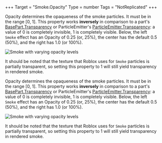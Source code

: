 +++
Target = "Smoke.Opacity"
Type = number
Tags = "NotReplicated"
+++

Opacity determines the opaqueness of the smoke particles. It must be in the range [0, 1]. This property works **inversely** in comparison to a part's [BasePart.Transparency](https://developer.roblox.com/api-reference/property/BasePart/Transparency) or ParticleEmitter's [ParticleEmitter.Transparency](https://developer.roblox.com/api-reference/property/ParticleEmitter/Transparency): a value of 0 is completely invisible, 1 is completely visible. Below, the left `Smoke` effect has an Opacity of 0.25 (or, 25%), the center has the default 0.5 (50%), and the right has 1.0 (or 100%).![Smoke with varying opacity levels][1]It should be noted that the texture that Roblox uses for `Smoke` particles is partially transparent, so setting this property to 1 will still yield transparency in rendered smoke.[1]: https://developer.roblox.com/assets/blt40432eff6f9ab4f2/Smoke_Opacity.png	Opacity determines the opaqueness of the smoke particles. It must be in the range [0, 1]. This property works **inversely** in comparison to a part's [BasePart.Transparency](https://developer.roblox.com/api-reference/property/BasePart/Transparency) or ParticleEmitter's [ParticleEmitter.Transparency](https://developer.roblox.com/api-reference/property/ParticleEmitter/Transparency): a value of 0 is completely invisible, 1 is completely visible. Below, the left `Smoke` effect has an Opacity of 0.25 (or, 25%), the center has the default 0.5 (50%), and the right has 1.0 (or 100%).![Smoke with varying opacity levels][1]It should be noted that the texture that Roblox uses for `Smoke` particles is partially transparent, so setting this property to 1 will still yield transparency in rendered smoke.[1]: https://developer.roblox.com/assets/blt40432eff6f9ab4f2/Smoke_Opacity.png